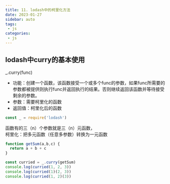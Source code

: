```yaml
---
title: 11. lodash中的柯里化方法
date: 2023-01-27
sidebar: auto
tags:
 - js
categories:
 - js
---
```


## lodash中curry的基本使用
 _.curry(func) <br />
- 功能：创建一个函数，该函数接受一个或多个func的参数，如果func所需要的参数都被提供则执行func并返回执行的结果。否则继续返回该函数并等待接受剩余的参数。
- 参数：需要柯里化的函数
- 返回值：柯里化后的函数
```js
const _ = require('lodash')
```

函数有的三（n）个参数就是三（n）元函数， <br />
柯里化：把多元函数（任意多参数）转换为一元函数

```js
function getSum(a,b,c) {
  return a + b + c
}

const curried = _.curry(getSum)
console.log(curried(1, 2, 3))
console.log(curried(1)(2, 3))
console.log(curried(1, 2)(3))
```